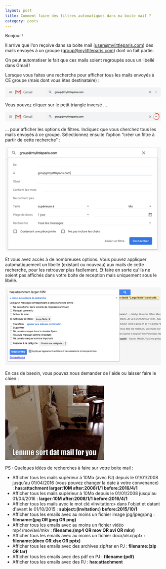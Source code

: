 ```yaml
---
layout: post
title: Comment faire des filtres automatiques dans ma boite mail ?
category: posts
---
```


Bonjour !

Il arrive que l'on reçoive dans sa boite mail (user@mylittleparis.com) des mails envoyés à un groupe (group@mylittleparis.com) dont on fait partie.

On peut automatiser le fait que ces mails soient regroupés sous un libellé dans Gmail !

Lorsque vous faites une recherche pour afficher tous les mails envoyés à CE groupe (mais dont vous êtes destinataire) :

![filter](/images/filter.png)


Vous pouvez cliquer sur le petit triangle inversé  …

![filter-options](/images/filter-options.png)


… pour afficher les options de filtres. Indiquez que vous cherchez tous les mails envoyés à ce groupe.
Sélectionnez ensuite l’option “créer un filtre à partir de cette recherche" :

![filter-options2](/images/filter-options2.png)

Et vous avez accès à de nombreuses options.
Vous pouvez appliquer automatiquement un libellé (existant ou nouveau) aux mails de cette recherche, pour les retrouver plus facilement. Et faire en sorte qu'ils ne soient pas affichés dans votre boite de reception mais uniquement sous le libélé.

![filter-options3](/images/filter-options3.png)


En cas de bseoin, vous pouvez nous demander de l'aide ou laisser faire le chien :

![dog](/images/dog.gif)


PS : Quelques idées de recherches à faire sur votre boite mail :

- Afficher tous les mails supérieur à 10Mo (avec PJ) depuis le 01/01/2008 jusqu'au 01/04/2016 (vous pouvez changer la date à votre convenance) : **has:attachment larger:10M after:2008/1/1 before:2016/4/1**
- Afficher tous les mails supérieur à 10Mo depuis le 01/01/2008 jusqu'au 01/04/2016 : **larger:10M after:2008/1/1 before:2016/4/1**
- Afficher tous les mails avec le mot clé «Invitation:» dans l'objet et datant d'avant le 01/10/2015 : **subject:(Invitation:) before:2015/10/1**
- Afficher tous les emails avec au moins un fichier image jpg/jpeg/png : **filename:(jpg OR jpeg OR png)**
- Afficher tous les emails avec au moins un fichier vidéo mp4/mov/avi/mkv : **filename:(mp4 OR mov OR avi OR mkv)**
- Afficher tous les emails avec au moins un fichier docx/xlsx/pptx : **filename:(docx OR xlsx OR pptx)**
- Afficher tous les emails avec des archives zip/tar en PJ : **filename:(zip OR tar)**
- Afficher tous les emails avec des pdf en PJ : **filename:(pdf)**
- Afficher tous les emails avec des PJ : **has:attachment**
